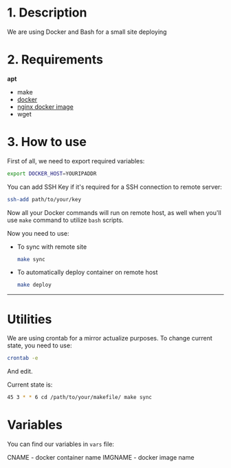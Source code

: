 # 1. Description
We are using Docker and Bash for a small site deploying 


# 2. Requirements
**apt**
- make
- [docker](https://docs.docker.com/engine/install/ubuntu/)
- [nginx docker image](https://hub.docker.com/_/nginx)
- wget

# 3. How to use
First of all, we need to export required variables:

```bash
export DOCKER_HOST=YOURIPADDR
```
You can add SSH Key if it's required for a SSH connection to remote server:
```bash
ssh-add path/to/your/key
```
Now all your Docker commands will run on remote host, as well when you'll use ``make`` command to utilize ``bash`` scripts.

Now you need to use:
- To sync with remote site
    ```bash
    make sync
    ```

- To automatically deploy container on remote host
    ```bash
    make deploy
    ```
    
***
# Utilities

We are using crontab for a mirror actualize purposes. To change current state, you need to use:
```bash
crontab -e
```
And edit.

Current state is:
```bash
45 3 * * 6 cd /path/to/your/makefile/ make sync
```

# Variables

You can find our variables in `vars` file:
 
CNAME - docker container name
IMGNAME - docker image name
